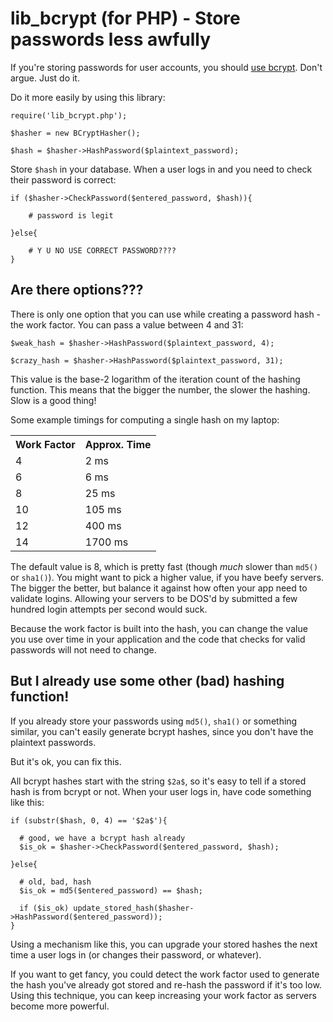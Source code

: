 # lib_bcrypt (for PHP) - Store passwords less awfully

If you're storing passwords for user accounts, you should
<a href="http://codahale.com/how-to-safely-store-a-password/">use bcrypt</a>.
Don't argue. Just do it.

Do it more easily by using this library:

    require('lib_bcrypt.php');

    $hasher = new BCryptHasher();

    $hash = $hasher->HashPassword($plaintext_password);

Store `$hash` in your database. When a user logs in and you
need to check their password is correct:

    if ($hasher->CheckPassword($entered_password, $hash)){

        # password is legit

    }else{

        # Y U NO USE CORRECT PASSWORD????
    }


## Are there options???

There is only one option that you can use while creating a password
hash - the work factor. You can pass a value between 4 and 31:

    $weak_hash = $hasher->HashPassword($plaintext_password, 4);

    $crazy_hash = $hasher->HashPassword($plaintext_password, 31);

This value is the base-2 logarithm of the iteration count of the
hashing function. This means that the bigger the number, the slower
the hashing. Slow is a good thing!

Some example timings for computing a single hash on my laptop:

<table>
<tr><th>Work Factor</th><th>Approx. Time</th></tr>
<tr><td>4</td><td>2 ms</td></tr>
<tr><td>6</td><td>6 ms</td></tr>
<tr><td>8</td><td>25 ms</td></tr>
<tr><td>10</td><td>105 ms</td></tr>
<tr><td>12</td><td>400 ms</td></tr>
<tr><td>14</td><td>1700 ms</td></tr>
</table>

The default value is 8, which is pretty fast (though *much* slower than
`md5()` or `sha1()`). You might want to pick a higher value, if you have
beefy servers. The bigger the better, but balance it against how often
your app need to validate logins. Allowing your servers to be DOS'd by
submitted a few hundred login attempts per second would suck.

Because the work factor is built into the hash, you can change the value
you use over time in your application and the code that checks for valid 
passwords will not need to change.


## But I already use some other (bad) hashing function!

If you already store your passwords using `md5()`, `sha1()` or something
similar, you can't easily generate bcrypt hashes, since you don't have
the plaintext passwords.

But it's ok, you can fix this.

All bcrypt hashes start with the string `$2a$`, so it's easy to tell if
a stored hash is from bcrypt or not. When your user logs in, have code
something like this:

    if (substr($hash, 0, 4) == '$2a$'){

      # good, we have a bcrypt hash already
      $is_ok = $hasher->CheckPassword($entered_password, $hash);

    }else{

      # old, bad, hash
      $is_ok = md5($entered_password) == $hash;

      if ($is_ok) update_stored_hash($hasher->HashPassword($entered_password));
    }

Using a mechanism like this, you can upgrade your stored hashes the next
time a user logs in (or changes their password, or whatever).

If you want to get fancy, you could detect the work factor used to generate
the hash you've already got stored and re-hash the password if it's too low.
Using this technique, you can keep increasing your work factor as servers
become more powerful.

